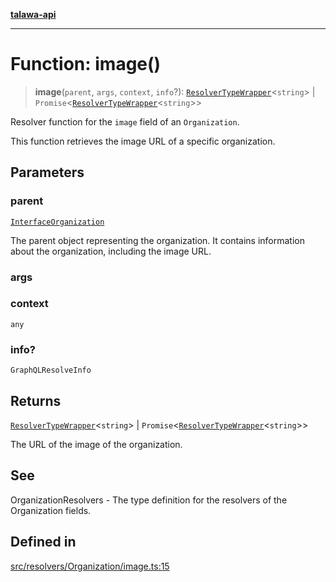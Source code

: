 [**talawa-api**](../../../../README.md)

***

# Function: image()

> **image**(`parent`, `args`, `context`, `info`?): [`ResolverTypeWrapper`](../../../../types/generatedGraphQLTypes/type-aliases/ResolverTypeWrapper.md)\<`string`\> \| `Promise`\<[`ResolverTypeWrapper`](../../../../types/generatedGraphQLTypes/type-aliases/ResolverTypeWrapper.md)\<`string`\>\>

Resolver function for the `image` field of an `Organization`.

This function retrieves the image URL of a specific organization.

## Parameters

### parent

[`InterfaceOrganization`](../../../../models/Organization/interfaces/InterfaceOrganization.md)

The parent object representing the organization. It contains information about the organization, including the image URL.

### args

### context

`any`

### info?

`GraphQLResolveInfo`

## Returns

[`ResolverTypeWrapper`](../../../../types/generatedGraphQLTypes/type-aliases/ResolverTypeWrapper.md)\<`string`\> \| `Promise`\<[`ResolverTypeWrapper`](../../../../types/generatedGraphQLTypes/type-aliases/ResolverTypeWrapper.md)\<`string`\>\>

The URL of the image of the organization.

## See

OrganizationResolvers - The type definition for the resolvers of the Organization fields.

## Defined in

[src/resolvers/Organization/image.ts:15](https://github.com/Suyash878/talawa-api/blob/b5a9d8b4a1ea678a3d6f5b710b3721f91a3052fc/src/resolvers/Organization/image.ts#L15)
